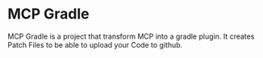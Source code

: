 # MCP Gradle
MCP Gradle is a project that transform MCP into a gradle plugin. It creates Patch Files to be able to upload your Code to github.